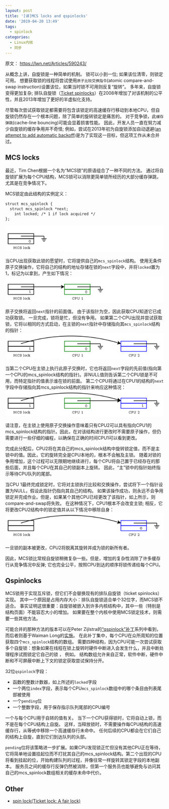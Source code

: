 ```yaml
---
layout: post
title: '[译]MCS locks and qspinlocks'
date: '2019-04-20 13:49'
tags:
  - spinlock
categories:
  - Linux内核
  - 同步
---
```


原文： https://lwn.net/Articles/590243/


从概念上讲，自旋锁是一种简单的机制。 锁可以小到一位; 如果该位清零，则锁定可用。 想要获取锁的线程将尝试使用`原子比较交换指令`(atomic compare-and-swap instruction)设置该位，如果当时锁不可用则反复“旋转”。 多年来，自旋锁变得更加复杂; 排队自旋锁（[Ticket spinlocks](https://lwn.net/Articles/267968/)）在2008年增加了对该机制的公平性，并且2013年增加了更好的半虚拟化支持。

<!--more-->

尽管每次尝试获取锁定都需要将包含该锁定的高速缓存行移动到本地CPU，但自旋锁仍然存在一个根本问题，除了简单的旋转锁定是痛苦的。 对于竞争锁，此`缓存弹跳`(cache-line bouncing)可能会显着损害性能。 因此，开发人员一直在努力减少自旋锁的缓存争用并不奇怪; 例如，尝试在2013年初为自旋锁添加自动退避([an attempt to add automatic backoff](https://lwn.net/Articles/531254/))是为了实现这一目标，但这项工作从未合并过。


## MCS locks

最近，Tim Chen根据一个名为“MCS锁”的原语组合了一种不同的方法。 通过将自旋锁扩展为每个CPU结构，MCS锁可以消除更简单锁所经历的大部分缓存弹跳，尤其是在竞争情况下。

MCS锁定由此结构的实例定义：
```
struct mcs_spinlock {
  struct mcs_spinlock *next;
	int locked; /* 1 if lock acquired */
};
```
![msc_lock_struct](/images/2019/04/msc_lock_struct.png)

当CPU出现获取此锁的愿望时，它将提供自己的`mcs_spinlock`结构。 使用无条件原子交换操作，它将自己的结构的地址存储在锁的`next`字段中，并将`locked`置为1，标记为以拿到，产生如下情况：
![msc_lock_taken](/images/2019/04/msc_lock_taken.png)

原子交换将返回`next`指针的前面值。 由于该指针为空，因此获取CPU知道它已成功获取锁。 一旦完成，锁将是忙，但没有争用。 如果第二个CPU出现并尝试获取锁，它将以相同的方式启动，在主锁的`next`指针中存储指向其`mcs_spinlock`结构的指针：
![msc_lock_2](/images/2019/04/msc_lock_2.png)

当第二个CPU在主锁上执行此原子交换时，它也将返回`next`字段的先前值(指向第一个CPU的mcs_spinlock结构的指针)。非NULL值则告诉第二个CPU锁是不可用，而特定指针的值表示谁在锁的前面。 第二个CPU将通过在CPU1的结构的`next`字段中存储指向其mcs_spinlock结构的指针来响应这种情况：
![msc_lock_3](/images/2019/04/msc_lock_3.png)

请注意，在主锁上使用原子交换操作意味着只有CPU2可以具有指向CPU1的mcs_spinlock结构的指针。因此，在对该结构进行更改时不需要原子操作，但仍需要进行一些仔细的编程，以确保在正确的时间CPU1可以看到更改。

完成此分配后，CPU2将在其自己的mcs_spinlock结构中旋转锁定值，而不是主锁中的值。因此，它的旋转完全是CPU本地的，根本不会触及主锁。 随着对锁的争用增加，这个过程可以无限期地继续进行，每个CPU将自己置于已经存在的那些后面，并且每个CPU在其自己的锁副本上旋转。 因此，“主”锁中的指针始终指示等待CPU队列的尾部。

当CPU 1最终完成锁定时，它将对主锁执行比较和交换操作，尝试将下一个指针设置为NULL，假设此指针仍指向其自己的结构。 如果该操作成功，则永远不会争用锁定并完成作业。但是，如果某个其他CPU已经更改了该指针，如上所示，则compare-and-swap将失败。 在这种情况下，CPU1根本不会改变主锁; 相反，它将更改CPU2结构中的锁定值并从以下情况中移除自身：
![msc_lock_4](/images/2019/04/msc_lock_4.png)

一旦锁的副本被更改，CPU2将脱离其旋转并成为锁的新所有者。

因此，MCS锁比常规自旋锁稍微复杂一些。但是，增加的复杂性消除了许多缓存行从竞争情况中反弹; 它也完全公平，按照CPU到达的顺序将锁传递给每个CPU。


## Qspinlocks

MCS锁用于实现互斥锁，但它们不会替换现有的排队自旋锁（ticket spinlocks）实现。 其中一个原因是占用内存大小：排队自旋锁适合单个32位字，而MCS锁不适合。 事实证明这很重要：自旋锁被嵌入到许多内核结构中，其中一些（特别是结构页面）不能容忍大小的增加。 如果要在整个内核中使用MCS锁定技术，则需要一些其他方法。

可能合并的那种方法的版本可以在Peter Zijlstra的[“qspinlock”补丁](https://lwn.net/Articles/590189/)系列中看到，而后者则基于Waiman Long的[实施](https://lwn.net/Articles/588426/)。 在此补丁集中，每个CPU在众所周知的位置获取四个`mcs_spinlock`结构的数组。 需要四种结构，因为CPU可能一次尝试获取多个自旋锁：想象如果在线程在锁上旋转时硬件中断进入会发生什么，并且中断处理程序试图锁定它自己的锁 ， 例如。 结构数组允许来自正常，软件中断，硬件中断和不可屏蔽中断上下文的锁定获取尝试保持分开。

32位`qspinlock`字段：
- 函数的整数计数器，如上所述的`locked`字段
- 一个两位`index`字段，表示每个CPU`mcs_spinlock`数组中的哪个条目由列表尾部被使用
- 一个`pending`位
- 一个整数字段，用于保存指示队列尾部的CPU编号

一个与每个CPU用于自转的值有关。 当下一个CPU获得锁时，它将自动上锁，而不是在每个CPU结构上自旋。 这样，当释放锁时，不需要操作每CPU结构的高速缓存行，从~~等式~~中移除一个高速缓存行未命中。 任何后续的CPU都会在它们自己的结构上自旋，直到它们到达队列的头部。

`pending`位将该策略进一步扩展。如果CPU发现锁正忙但没有其他CPU正在等待，它将简单地设置挂起位而不打扰其自己的mcs_spinlock结构。第二个出现的CPU将看到挂起的位，开始构建队列的过程，并像往常一样旋转其锁定字段的本地副本。 服务员之间的缓存行反弹仍然被消除，但第一个服务员也能够避免与访问其自己的mcs_spinlock数组相关的缓存未命中代价。

## Other

* [spin lock(Ticket lock: A fair lock)](/downloads/kernel/spinlock/mcs.pdf)
